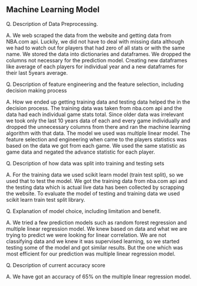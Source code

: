 ## Machine Learning Model
Q. Description of Data Preprocessing.

A. We web scraped the data from the website and getting data from NBA.com api. Luckily, we did not have to deal with missing data although we had to watch out for players that had zero of all stats or with the same name. We stored the data into dictionaries and dataframes. We dropped the columns not necessary for the prediction model. Creating new dataframes like average of each players for individual year and a new dataframes for their last 5years average.

Q. Description of feature engineering and the feature selection, including decision making process

A. How we ended up getting training data and testing data helped the in the decision process. The training data was taken from nba.com api and the data had each individual game stats total. Since older data was irrelevant we took only the last 10 years data of each and every game individually and dropped the unnecessary columns from there and ran the machine learning algorithm with that data. The model we used was multiple linear model. 
The feature selection and engineering when came to the players statistics was based on the data we got from each game. We used the same statistic as game data and negated the advance statistic for each player.

Q. Description of how data was split into training and testing sets 

A. For the training data we used scikit learn model (train test split), so we used that to test the model. We got the training data from nba.com api and the testing data which is actual live data has been collected by scrapping the website. To evaluate the model of testing and training data we used scikit learn train test split library. 

Q. Explanation of model choice, including limitation and benefit.

A. We tried a few prediction models such as random forest regression and multiple linear regression model. We knew based on data and what we are trying to predict we were looking for linear correlation. We are not classifying data and we knew it was supervised learning, so we started testing some of the model and got similar results. But the one which was most efficient for our prediction was multiple linear regression model.

Q. Description of current accuracy score

A. We have got an accuracy of 65% on the multiple linear regression model. 
